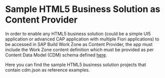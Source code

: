 # Sample HTML5 Business Solution as Content Provider

In order to enable any HTML5 business solution (could be a simple UI5 application or advanced CAP application with multiple Fiori applications) to be accessed in SAP Build Work Zone as Content Provider, the app must include the Work Zone content definition which must be provided as per Content Data Model (CDM) schema defined [here](https://help.sap.com/docs/build-work-zone-advanced-edition/sap-build-work-zone-advanced-edition/creating-cdm-json-file-for-multi-tenancy-html5-app).

Here you can find the sample HTML5 business solution projects that contain cdm.json as reference examples. 
